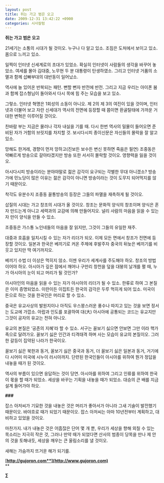 ```yaml
---
layout: post
title: 쥐는 가고 범은 오고
date: 2009-12-31 13:42:22 +0900
categories: 시사칼럼
---
```

**쥐는 가고 범은 오고**

21세기는 소통의 시대가 될 것이오. 누구나 다 알고 있소. 조짐은 도처에서 보이고 있소. 몸으로 느끼고 있소. 

일찍이 인터넷 신세계로의 초대가 있었소. 확실히 인터넷이 사람들의 생각을 바꾸어 놓았소. 여세를 몰아 김대중, 노무현 두 분 대통령이 탄생하였소. 그리고 인터넷 거품의 소멸과 함께 삽빠부대의 대반동이 일어났소. 

역사에 늘 있어온 반복되는 패턴. 뻔할 뻔자 반전에 반전. 그리고 지금 우리는 아이폰 붐과 함께 잡스형님이 돌아와서 다시 목에 힘 주는 모습을 보고 있소.

그렇소. 인터넷 혁명은 1회성의 소동이 아니오. 제 2의 제 3의 여진이 있을 것이며, 인터넷과 더불어 보고 자란 신세대가 역사의 전면에 등장할 때 쯤이면 환골탈태에 가까운 거대한 변혁은 이루어질 것이오.

찬바람 부는 지금은 물러나 각자 내실을 기를 때. 다시 한번 역사의 밀물이 들어오면 준비된 자가 거함의 브릿지를 차지할 것. 보시다시피 종이신문은 자신들의 몰락을 잘 알고 있소.

망해도 한겨레, 경향이 먼저 망하고(진보든 보수든 변신 못하면 죽음은 필연) 조중동은 약빠르게 방송으로 갈아타겠지만 방송 또한 서서히 몰락할 것이오. 영향력을 잃을 것이오. 

아시다시피 방송이라는 분야야말로 젊은 감각이 요구되는 각별한 무대 아니겠소? 방송가에 민노당이 많은 이유는 젊은 감각이 아니면 방송이라는 것이 도무지 되어먹지를 않기 때문이오. 

착각도 유분수지 조중동 꼴통방송의 등장은 그들의 파멸을 재촉하게 될 것이오. 

삽질의 시대는 가고 창조의 시대가 올 것이오. 창조는 문화적 양식의 창조이며 양식은 혼자 만드는게 아니고 세력과의 교감에 의해 만들어지오. 널리 사람의 마음을 읽을 수 있는 자 만이 양식을 만들 수 있소.

조중동은 가스통 노인네들의 마음을 잘 읽지만, 그것이 그들의 유일한 재주. 

대중과 호흡을 일치시킬 수 있는 자가 리더가 되오. 이제 모든 면에서 창조가 전면에 등장할 것이오. 일본과 한국은 베끼기로 커온 주제에 후발주자 중국의 뒤늦은 베끼기를 비웃고 있지만 딱 여기까지오. 

베끼기 수법 더 이상은 먹히지 않소. 이젠 우리가 세계사를 주도해야 하오. 창조의 방법이어야 하오. 아시아가 깊은 잠에서 깨어나 구만리 창천을 덮을 대붕의 날개를 펼 때, 누가 아시아의 눈이 되고 머리가 될 것인가? 

아시아인의 마음을 읽을 수 있는 자가 아시아의 리더가 될 수 있소. 한류로 하여 그 본질은 이미 증명되었소. 이란이든 이집트든 한국의 감각은 두루 먹히게 되어 있소. 미국이 돈으로 하는 것을 한국인은 머리로 할 수 있소.

중국은 유교사상의 발원지이나 아직도 우스꽝스러운 풍수나 따지고 있는 것을 보면 정서는 도교에 가깝소. 아랍과 인도를 포괄하여 대(大) 아시아에 공통되는 코드는 유교지만 그것이 공자의 유교는 전혀 아니오.

유교의 본질은 ‘공존의 지혜’라 할 수 있소. 서구는 꼴보기 싫으면 안보면 그만 이라 핵가족으로 달려가오. 꼴보기 싫은 인간과 티격태격 하며 사는 모습이 유교의 본질이오. 그러한 갈등이 집약된 나라가 한국이오.

꼴보기 싫은 북한과 동거, 꼴보기 싫은 중국과 동거, 더 꼴보기 싫은 일본과 동거, 거기에다 시어미 미국에 시누이 러시아까지. 단련된 한국인들이 아시아를 위하여 뭔가 정답을 내놓을 때가 된 것이오.

역사의 부름이 있으면 응답하는 것이 당연. 아시아를 위하여 그리고 인류를 위하여 한국이 몫을 할 때가 되었소. 세상을 바꾸는 기획을 내놓을 때가 되었소. 대승의 큰 배를 지금 설계 들어가야 하오. 

**###**

잡스 아저씨가 기묘한 것을 내놓은 것은 머리가 좋아서가 아니라 그새 기술이 발전했기 때문이오. 바야흐로 때가 되었기 때문이오. 잡스 아저씨는 아마 10년전부터 계획하고, 대비하고 있었을 것이오.

마찬가지. 내가 내놓은 것은 어줍잖은 단어 몇 개 뿐, 우리가 세상을 향해 외칠 수 있는 목소리는 지극히 작은 것, 그러나 만약 때가 되었다면 산사의 범종이 당목을 만나 제 안의 것을 토해내듯, 세상을 깨우는 큰 울림소리를 낼 것이오.  
  
새해는 가슴까지 뜨거운 해가 되기를.

[**http://gujoron.com**](http://www.gujoron.com)**  
** 

**∑**
